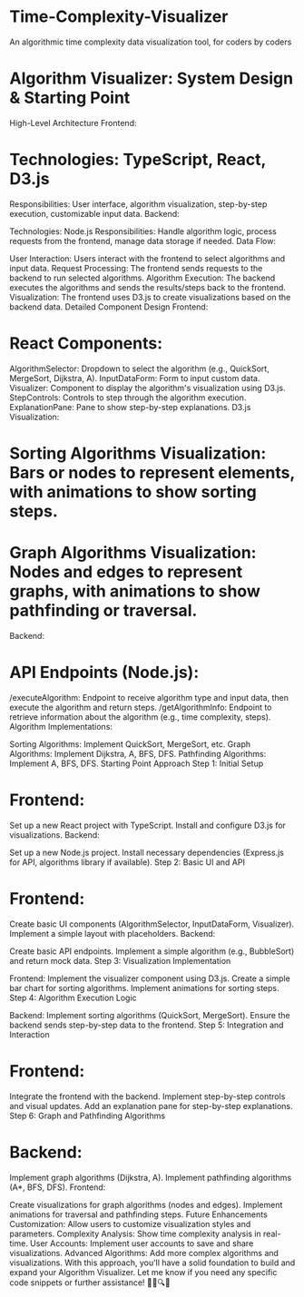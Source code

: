 # Time-Complexity-Visualizer
An algorithmic time complexity data visualization tool, for coders by coders

# Algorithm Visualizer: System Design & Starting Point
High-Level Architecture
Frontend:

# Technologies: TypeScript, React, D3.js
Responsibilities: User interface, algorithm visualization, step-by-step execution, customizable input data.
Backend:

Technologies: Node.js
Responsibilities: Handle algorithm logic, process requests from the frontend, manage data storage if needed.
Data Flow:

User Interaction: Users interact with the frontend to select algorithms and input data.
Request Processing: The frontend sends requests to the backend to run selected algorithms.
Algorithm Execution: The backend executes the algorithms and sends the results/steps back to the frontend.
Visualization: The frontend uses D3.js to create visualizations based on the backend data.
Detailed Component Design
Frontend:

# React Components:

AlgorithmSelector: Dropdown to select the algorithm (e.g., QuickSort, MergeSort, Dijkstra, A).
InputDataForm: Form to input custom data.
Visualizer: Component to display the algorithm's visualization using D3.js.
StepControls: Controls to step through the algorithm execution.
ExplanationPane: Pane to show step-by-step explanations.
D3.js Visualization:

# Sorting Algorithms Visualization: Bars or nodes to represent elements, with animations to show sorting steps.
# Graph Algorithms Visualization: Nodes and edges to represent graphs, with animations to show pathfinding or traversal.
Backend:

# API Endpoints (Node.js):

/executeAlgorithm: Endpoint to receive algorithm type and input data, then execute the algorithm and return steps.
/getAlgorithmInfo: Endpoint to retrieve information about the algorithm (e.g., time complexity, steps).
Algorithm Implementations:

Sorting Algorithms: Implement QuickSort, MergeSort, etc.
Graph Algorithms: Implement Dijkstra, A, BFS, DFS.
Pathfinding Algorithms: Implement A, BFS, DFS.
Starting Point Approach
Step 1: Initial Setup

# Frontend:

Set up a new React project with TypeScript.
Install and configure D3.js for visualizations.
Backend:

Set up a new Node.js project.
Install necessary dependencies (Express.js for API, algorithms library if available).
Step 2: Basic UI and API

# Frontend:

Create basic UI components (AlgorithmSelector, InputDataForm, Visualizer).
Implement a simple layout with placeholders.
Backend:

Create basic API endpoints.
Implement a simple algorithm (e.g., BubbleSort) and return mock data.
Step 3: Visualization Implementation

Frontend:
Implement the visualizer component using D3.js.
Create a simple bar chart for sorting algorithms.
Implement animations for sorting steps.
Step 4: Algorithm Execution Logic

Backend:
Implement sorting algorithms (QuickSort, MergeSort).
Ensure the backend sends step-by-step data to the frontend.
Step 5: Integration and Interaction

# Frontend:
Integrate the frontend with the backend.
Implement step-by-step controls and visual updates.
Add an explanation pane for step-by-step explanations.
Step 6: Graph and Pathfinding Algorithms

# Backend:

Implement graph algorithms (Dijkstra, A).
Implement pathfinding algorithms (A*, BFS, DFS).
Frontend:

Create visualizations for graph algorithms (nodes and edges).
Implement animations for traversal and pathfinding steps.
Future Enhancements
Customization: Allow users to customize visualization styles and parameters.
Complexity Analysis: Show time complexity analysis in real-time.
User Accounts: Implement user accounts to save and share visualizations.
Advanced Algorithms: Add more complex algorithms and visualizations.
With this approach, you'll have a solid foundation to build and expand your Algorithm Visualizer. Let me know if you need any specific code snippets or further assistance! 🧑‍💻🔍👾
